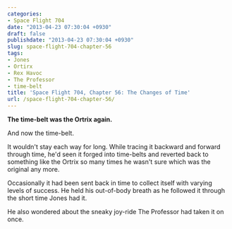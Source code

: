 ```yaml
---
categories:
- Space Flight 704
date: "2013-04-23 07:30:04 +0930"
draft: false
publishdate: "2013-04-23 07:30:04 +0930"
slug: space-flight-704-chapter-56
tags:
- Jones
- Ortirx
- Rex Havoc
- The Professor
- time-belt
title: 'Space Flight 704, Chapter 56: The Changes of Time'
url: /space-flight-704-chapter-56/
---
```

**The time-belt was the Ortrix again.**

And now the time-belt.

It wouldn't stay each way for long. While tracing it backward and
forward through time, he'd seen it forged into time-belts and reverted
back to something like the Ortrix so many times he wasn't sure which was
the original any more.

Occasionally it had been sent back in time to collect itself with
varying levels of success. He held his out-of-body breath as he followed
it through the short time Jones had it.

He also wondered about the sneaky joy-ride The Professor had taken it on
once.